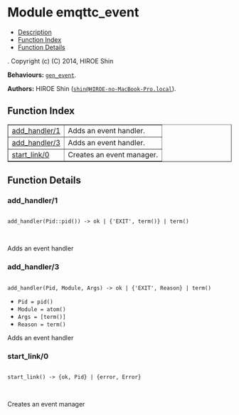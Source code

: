 

# Module emqttc_event #
* [Description](#description)
* [Function Index](#index)
* [Function Details](#functions)


.
Copyright (c) (C) 2014, HIROE Shin

__Behaviours:__ [`gen_event`](gen_event.md).

__Authors:__ HIROE Shin ([`shin@HIROE-no-MacBook-Pro.local`](mailto:shin@HIROE-no-MacBook-Pro.local)).
<a name="index"></a>

## Function Index ##


<table width="100%" border="1" cellspacing="0" cellpadding="2" summary="function index"><tr><td valign="top"><a href="#add_handler-1">add_handler/1</a></td><td>Adds an event handler.</td></tr><tr><td valign="top"><a href="#add_handler-3">add_handler/3</a></td><td>Adds an event handler.</td></tr><tr><td valign="top"><a href="#start_link-0">start_link/0</a></td><td>
Creates an event manager.</td></tr></table>


<a name="functions"></a>

## Function Details ##

<a name="add_handler-1"></a>

### add_handler/1 ###


<pre><code>
add_handler(Pid::pid()) -&gt; ok | {'EXIT', term()} | term()
</code></pre>
<br />

Adds an event handler
<a name="add_handler-3"></a>

### add_handler/3 ###


<pre><code>
add_handler(Pid, Module, Args) -&gt; ok | {'EXIT', Reason} | term()
</code></pre>

<ul class="definitions"><li><code>Pid = pid()</code></li><li><code>Module = atom()</code></li><li><code>Args = [term()]</code></li><li><code>Reason = term()</code></li></ul>

Adds an event handler
<a name="start_link-0"></a>

### start_link/0 ###


<pre><code>
start_link() -&gt; {ok, Pid} | {error, Error}
</code></pre>
<br />


Creates an event manager

